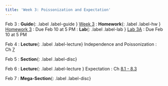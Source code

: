 ```yaml
---
title: 'Week 3: Poissonization and Expectation'
---
```


Feb 3
: **Guide**{: .label .label-guide } [Week 3](/assets/guides/spring25/week03.pdf)
: **Homework**{: .label .label-hw } [Homework 3](http://prob140.datahub.berkeley.edu/hub/user-redirect/git-pull?repo=https://github.com/prob140/materials-sp25&branch=main&subPath=hw/Homework_03.ipynb)
    : Due Feb 10 at 5 PM
: **Lab**{: .label .label-lab } [Lab 3A](http://prob140.datahub.berkeley.edu/hub/user-redirect/git-pull?repo=https://github.com/prob140/materials-sp25&branch=main&subPath=lab/Lab_03.ipynb)
    : Due Feb 10 at 5 PM

Feb 4
: **Lecture**{: .label .label-lecture} Independence and Poissonization
    : Ch [7](http://prob140.org/textbook/content/Chapter_07/00_Poissonization.html)

Feb 5
: **Section**{: .label .label-disc}

Feb 6
: **Lecture**{: .label .label-lecture } Expectation
    : Ch [8.1 - 8.3](http://prob140.org/textbook/content/Chapter_08/00_Expectation.html)

Feb 7
: **Mega-Section**{: .label .label-disc}
